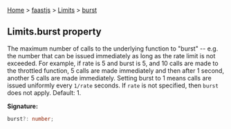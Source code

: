 [Home](./index) &gt; [faastjs](./faastjs.md) &gt; [Limits](./faastjs.limits.md) &gt; [burst](./faastjs.limits.burst.md)

## Limits.burst property

The maximum number of calls to the underlying function to "burst" -- e.g. the number that can be issued immediately as long as the rate limit is not exceeded. For example, if rate is 5 and burst is 5, and 10 calls are made to the throttled function, 5 calls are made immediately and then after 1 second, another 5 calls are made immediately. Setting burst to 1 means calls are issued uniformly every `1/rate` seconds. If `rate` is not specified, then `burst` does not apply. Default: 1.

<b>Signature:</b>

```typescript
burst?: number;
```
